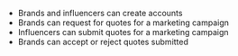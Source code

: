   * Brands and influencers can create accounts
  * Brands can request for quotes for a marketing campaign
  * Influencers can submit quotes for a marketing campaign
  * Brands can accept or reject quotes submitted
